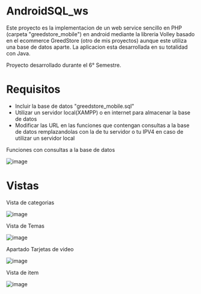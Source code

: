 # AndroidSQL_ws
Este proyecto es la implementacion de un web service sencillo en PHP (carpeta "greedstore_mobile") en android mediante la libreria Volley basado en el ecommerce GreedStore (otro de mis proyectos) aunque este utiliza una base de datos aparte. La aplicacion esta desarrollada en su totalidad con Java.

Proyecto desarrollado durante el 6° Semestre.

# Requisitos
- Incluir la base de datos "greedstore_mobile.sql"
- Utilizar un servidor local(XAMPP) o en internet para almacenar la base de datos 
- Modificar las URL en las funciones que contengan consultas a la base de datos remplazandolas con la de tu servidor o tu IPV4 en caso de utilizar un servidor local

Funciones con consultas a la base de datos

![image](https://user-images.githubusercontent.com/50786070/174696114-76c08ede-c192-4d05-9740-e3ffd69538fb.png)


# Vistas

Vista de categorias

![image](https://user-images.githubusercontent.com/50786070/174696147-9d5b0ee7-e7b4-49c1-aa83-05330305b6ba.png)

Vista de Temas

![image](https://user-images.githubusercontent.com/50786070/174696167-fcee8e26-600c-412d-8ae8-1a47c1d82caf.png)

Apartado Tarjetas de video

![image](https://user-images.githubusercontent.com/50786070/174696190-3a446813-6829-4362-8b02-b0ee71cad42a.png)

Vista de item

![image](https://user-images.githubusercontent.com/50786070/174696222-3569f7db-5458-4649-949e-6dde328a63f8.png)
